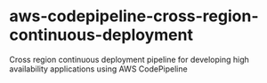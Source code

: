 # aws-codepipeline-cross-region-continuous-deployment
Cross region continuous deployment pipeline for developing high availability applications using AWS CodePipeline
